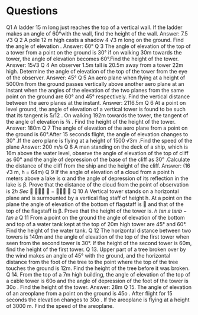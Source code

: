 # Questions

Q1 A ladder 15 m long just reaches the top of a vertical wall. If the ladder makes an angle of 
60°with the wall, find the height of the wall. 
Answer: 7.5 √3
Q 2 A pole 12 m high casts a shadow 4 √3 m long on the ground. Find the angle of elevation .
Answer: 60°
Q 3 The angle of elevation of the top of a tower from a point on the ground is 30° if on 
walking 30m towards the tower, the angle of elevation becomes 60°.Find the height of the tower.
Answer: 15√3 
Q 4 An observer 1.5m tall is 20.5m away from a tower 22m high. Determine the angle of 
elevation of the top of the tower from the eye of the observer. 
Answer: 45°
Q 5 An aero plane when flying at a height of 5000m from the ground passes vertically above 
another aero plane at an instant when the angles of the elevation of the two planes from the 
same point on the ground are 60° and 45° respectively. Find the vertical distance between the 
aero planes at the instant. 
Answer: 2116.5m
Q 6 At a point on level ground, the angle of elevation of a vertical tower is found to be such 
that its tangent is 5/12 . On walking 192m towards the tower, the tangent of the angle of 
elevation is ¾ . Find the height of the height of the tower. 
Answer: 180m
Q 7 The angle of elevation of the aero plane from a point on the ground is 60°.After 15 
seconds flight, the angle of elevation changes to 30° .If the aero plane is flying at a height of 
1500 √3m .Find the speed of the plane 
Answer: 200 m/s
Q 8 A man standing on the deck of a ship, which is 16m above the water level, observe the
angle of elevation of the top of cliff as 60° and the angle of depression of the base of the cliff 
as 30° .Calculate the distance of the cliff from the ship and the height of the cliff.
Answer: (16 √3 m, h = 64m)
Q 9 If the angle of elevation of a cloud from a point h meters above a lake is α and the angle 
of depression of its reflection in the lake is β. Prove that the distance of the cloud from the 
point of observation is 2ℎ 𝑆𝑒𝑐 
𝑡𝑎𝑛  − 𝑡𝑎𝑛 
Q 10 A Vertical tower stands on a horizontal plane and is surmounted by a vertical flag staff of 
height h. At a point on the plane the angle of elevation of the bottom of flagstaff is  and that 
of the top of the flagstaff is β. Prove that the height of the tower is. ℎ 𝑡𝑎𝑛 𝑎 
𝑡𝑎𝑛𝑏 − 𝑡𝑎𝑛 𝑎
Q 11 From a point on the ground the angle of elevation of the bottom and top of a water tank 
kept at the top of 20m high tower are 45° and 60°. Find the height of the water tank.
Q 12 The horizontal distance between two towers is 140m and the angle of elevation of the 
top of the first tower when seen from the second tower is 30°. If the height of the second tower 
is 60m, find the height of the first tower.
Q 13. Upper part of a tree broken over by the wind makes an angle of 45° with the ground, 
and the horizontal distance from the foot of the tree to the point where the top of the tree 
touches the ground is 12m. Find the height of the tree before it was broken.
Q 14. From the top of a 7m high building, the angle of elevation of the top of a cable tower is 
60o and the angle of depression of the foot of the tower is 30o
. Find the height of the tower.
Answer: 28m
Q 15. The angle of elevation of an areoplane from a point on the ground is 45o
. After flight for 
15 seconds the elevation changes to 30o
. If the areoplane is flying at a height of 3000 m. Find
the speed of the areoplane.
